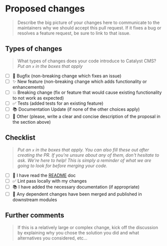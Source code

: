 # Proposed changes

> Describe the big picture of your changes here to communicate to the maintainers why we should accept this pull request. If it fixes a bug or resolves a feature request, be sure to link to that issue.

## Types of changes

> What types of changes does your code introduce to Catalyst CMS?
> _Put an `x` in the boxes that apply_

- [ ] 🐛 Bugfix (non-breaking change which fixes an issue)
- [ ] ✨ New feature (non-breaking change which adds functionality or enhancements)
- [ ] 💥 Breaking change (fix or feature that would cause existing functionality to not work as expected)
- [ ] ✅ Tests (added tests for an existing feature)
- [ ] 📚 Documentation Update (if none of the other choices apply)
- [ ] 🙌 Other (please, write a clear and concise description of the proposal in the section above)

## Checklist

> _Put an `x` in the boxes that apply. You can also fill these out after creating the PR. If you're unsure about any of them, don't hesitate to ask. We're here to help! This is simply a reminder of what we are going to look for before merging your code._

- [ ] 👀 I have read the [README](https://github.com/VLK-STUDIO/catalyst-cms/blob/main/README.md) doc
- [ ] ✅ Lint pass locally with my changes
- [ ] 📚 I have added the necessary documentation (if appropriate)
- [ ] 🔀 Any dependent changes have been merged and published in downstream modules

## Further comments

> If this is a relatively large or complex change, kick off the discussion by explaining why you chose the solution you did and what alternatives you considered, etc...

